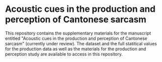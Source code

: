 # Acoustic cues in the production and perception of Cantonese sarcasm
This repository contains the supplementary materials for the manuscript entitled "Acoustic cues in the production and perception of Cantonese sarcasm" (currently under review). The dataset and the full statitical values for the production data as well as the materials for the production and perception study are available to access in this repository.


